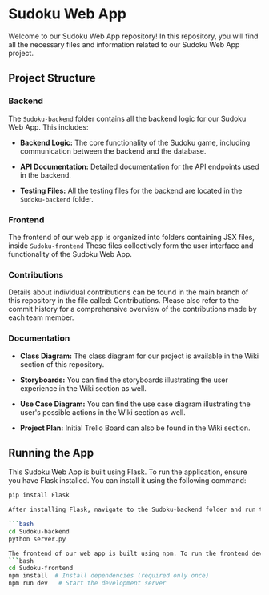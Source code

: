 # Sudoku Web App

Welcome to our Sudoku Web App repository! In this repository, you will find all the necessary files and information related to our Sudoku Web App project.

## Project Structure

### Backend

The `Sudoku-backend` folder contains all the backend logic for our Sudoku Web App. This includes:

- **Backend Logic:** The core functionality of the Sudoku game, including communication between the backend and the database.
  
- **API Documentation:** Detailed documentation for the API endpoints used in the backend.

- **Testing Files:** All the testing files for the backend are located in the `Sudoku-backend` folder.

### Frontend

The frontend of our web app is organized into folders containing JSX files, inside `Sudoku-frontend`  These files collectively form the user interface and functionality of the Sudoku Web App.

### Contributions

Details about individual contributions can be found in the main branch of this repository in the file called: Contributions. Please also refer to the commit history for a comprehensive overview of the contributions made by each team member.

### Documentation

- **Class Diagram:** The class diagram for our project is available in the Wiki section of this repository.
  
- **Storyboards:** You can find the storyboards illustrating the user experience in the Wiki section as well.

- **Use Case Diagram:** You can find the use case diagram illustrating the user's possible actions in the Wiki section as well.

- **Project Plan:** Initial Trello Board can also be found in the Wiki section. 

## Running the App

This Sudoku Web App is built using Flask. To run the application, ensure you have Flask installed. You can install it using the following command:

```bash
pip install Flask

After installing Flask, navigate to the Sudoku-backend folder and run the following commands to start the Flask app:

```bash
cd Sudoku-backend
python server.py

The frontend of our web app is built using npm. To run the frontend development server, navigate to the Sudoku-frontend folder and run the following commands:
```bash
cd Sudoku-frontend
npm install  # Install dependencies (required only once)
npm run dev   # Start the development server

